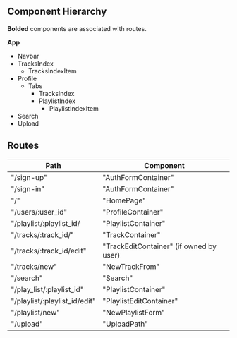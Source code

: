 ## Component Hierarchy

**Bolded** components are associated with routes.

**App**
* Navbar
* TracksIndex
  * TracksIndexItem
* Profile
  *   Tabs
      * TracksIndex
      * PlaylistIndex
          * PlaylistIndexItem
* Search
* Upload



## Routes

|Path   | Component   |
|-------|-------------|
| "/sign-up" | "AuthFormContainer" |
| "/sign-in" | "AuthFormContainer" |
| "/"         | "HomePage"         |
| "/users/:user_id" | "ProfileContainer" |
| "/playlist/:playlist_id/ | "PlaylistContainer"
| "/tracks/:track_id/" | "TrackContainer" |
| "/tracks/:track_id/edit" | "TrackEditContainer" (if owned by user)
| "/tracks/new" | "NewTrackFrom" | (Must Be Logged In)
| "/search" | "Search" |
| "/play_list/:playlist_id" | "PlaylistContainer" |
| "/playlist/:playlist_id/edit" | "PlaylistEditContainer" |
| "/playlist/new" | "NewPlaylistForm" |
| "/upload" | "UploadPath" |
